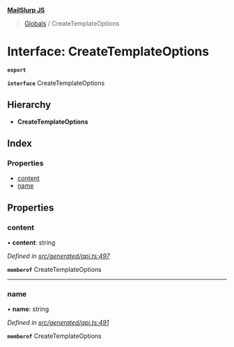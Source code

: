 **[MailSlurp JS](../README.md)**

> [Globals](../README.md) / CreateTemplateOptions

# Interface: CreateTemplateOptions

**`export`** 

**`interface`** CreateTemplateOptions

## Hierarchy

* **CreateTemplateOptions**

## Index

### Properties

* [content](createtemplateoptions.md#content)
* [name](createtemplateoptions.md#name)

## Properties

### content

•  **content**: string

*Defined in [src/generated/api.ts:497](https://github.com/mailslurp/mailslurp-client/blob/717d89d/src/generated/api.ts#L497)*

**`memberof`** CreateTemplateOptions

___

### name

•  **name**: string

*Defined in [src/generated/api.ts:491](https://github.com/mailslurp/mailslurp-client/blob/717d89d/src/generated/api.ts#L491)*

**`memberof`** CreateTemplateOptions

